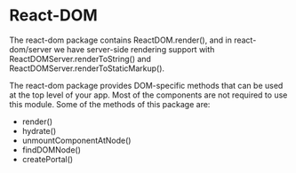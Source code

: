 # React-DOM

The react-dom package contains ReactDOM.render(), and in react-dom/server we have server-side rendering support with ReactDOMServer.renderToString() and ReactDOMServer.renderToStaticMarkup().

The react-dom package provides DOM-specific methods that can be used at the top level of your app. Most of the components are not required to use this module. Some of the methods of this package are:

- render()
- hydrate()
- unmountComponentAtNode()
- findDOMNode()
- createPortal()
